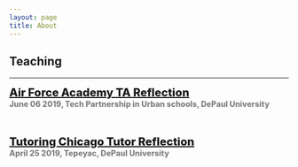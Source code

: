 ```yaml
---
layout: page
title: About
---
```

## Teaching
<html>
<head>
    <style>
        .box1 {
            position: absolute;
            height: 100px;
            font-size: 20px;
            font-weight: 800;
        }
        .minor-font {
            font-size: 14px;
            color: gray;
        }
        .box2 {
            position: relative;
            margin-right: 700px;
        }
        .display {
            background-color: skyblue;
            border: 1px solid gray;
            width: 49px;
            float: right;
        }
    </style>
</head>
<body>
    <!-- <h2>Teaching</h2> -->
    <hr>
    <div class="box1">
        <a href="/projects/Reflection_paper.pdf">Air Force Academy TA Reflection </a>
        <br>
        <span class="minor-font">June 06 2019, Tech Partnership in Urban schools, DePaul University</span>
        <br>
        <br>
        <br>
        <a href="/projects/TutoringChicago_Reflection.pdf">Tutoring Chicago Tutor Reflection </a>
        <br>
        <span class="minor-font">April 25 2019, Tepeyac, DePaul University</span>
        <br>
    </div>    
    
</body>
</html>




<br>









